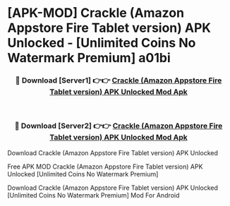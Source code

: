 # [APK-MOD] Crackle (Amazon Appstore Fire Tablet version) APK Unlocked - [Unlimited Coins No Watermark Premium] a01bi



<div align="center">
<h3>🔴 Download [Server1] 👉👉 <a href="https://momento.my/?title=Crackle_(Amazon_Appstore_Fire_Tablet_version)_APK_Unlocked">Crackle (Amazon Appstore Fire Tablet version) APK Unlocked Mod Apk</a></h3><br>

<h3>🔴 Download [Server2] 👉👉 <a href="https://momento.my/?title=Crackle_(Amazon_Appstore_Fire_Tablet_version)_APK_Unlocked">Crackle (Amazon Appstore Fire Tablet version) APK Unlocked Mod Apk</a></h3>
</div>



Download Crackle (Amazon Appstore Fire Tablet version) APK Unlocked 

Free APK MOD Crackle (Amazon Appstore Fire Tablet version) APK Unlocked [Unlimited Coins No Watermark Premium]

Download Crackle (Amazon Appstore Fire Tablet version) APK Unlocked [Unlimited Coins No Watermark Premium] Mod For Android
